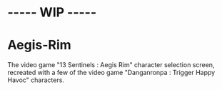 # ----- WIP -----

# Aegis-Rim
The video game "13 Sentinels : Aegis Rim" character selection screen, recreated with a few of the video game "Danganronpa : Trigger Happy Havoc" characters.
